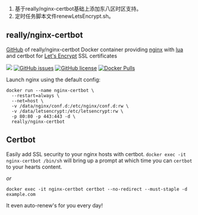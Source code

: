 1. 基于really/nginx-certbot基础上添加东八区时区支持。
2. 定时任务脚本文件renewLetsEncrypt.sh。


## really/nginx-certbot
[GitHub](https://github.com/reallyreally/docker-nginx-certbot) of really/nginx-certbot
Docker container providing [nginx](https://www.nginx.com) with [lua](https://www.nginx.com/resources/wiki/modules/lua/) and certbot for [Let's Encrypt](https://letsencrypt.org) SSL certificates

[![](https://images.microbadger.com/badges/image/really/nginx-certbot.svg)](https://microbadger.com/images/really/nginx-certbot "Get your own image badge on microbadger.com") [![GitHub issues](https://img.shields.io/github/issues/reallyreally/docker-nginx-certbot.svg?style=flat-square)](https://github.com/reallyreally/docker-nginx-certbot/issues) [![GitHub license](https://img.shields.io/github/license/reallyreally/docker-nginx-certbot.svg?style=flat-square)](https://github.com/reallyreally/docker-nginx-certbot/blob/master/LICENSE) [![Docker Pulls](https://img.shields.io/docker/pulls/really/nginx-certbot.svg?style=flat-square)](https://github.com/reallyreally/docker-nginx-certbot/)

Launch nginx using the default config:
```
docker run --name nginx-certbot \
  --restart=always \
  --net=host \
  -v /data/nginx/conf.d:/etc/nginx/conf.d:rw \
  -v /data/letsencrypt:/etc/letsencrypt:rw \
  -p 80:80 -p 443:443 -d \
  really/nginx-certbot
```

Certbot
-------
Easily add SSL security to your nginx hosts with certbot.
`docker exec -it nginx-certbot /bin/sh` will bring up a prompt at which time you can `certbot` to your hearts content.

_or_

`docker exec -it nginx-certbot certbot --no-redirect --must-staple -d example.com`

It even auto-renew's for you every day!
